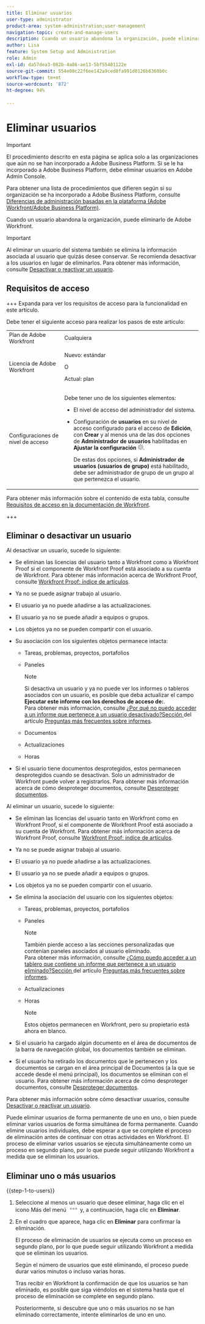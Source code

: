 ```yaml
---
title: Eliminar usuarios
user-type: administrator
product-area: system-administration;user-management
navigation-topic: create-and-manage-users
description: Cuando un usuario abandona la organización, puede eliminarlo de Workfront, aunque se recomienda desactivar a los usuarios en lugar de eliminarlos.
author: Lisa
feature: System Setup and Administration
role: Admin
exl-id: da57dea3-082b-4a86-ae13-5bf55401122e
source-git-commit: 554e08c22f6ee142a9ced8fa991d0126b6360b0c
workflow-type: tm+mt
source-wordcount: '872'
ht-degree: 94%

---
```


# Eliminar usuarios

>[!IMPORTANT]
>
>El procedimiento descrito en esta página se aplica solo a las organizaciones que aún no se han incorporado a Adobe Business Platform. Si se le ha incorporado a Adobe Business Platform, debe eliminar usuarios en Adobe Admin Console.
>
>Para obtener una lista de procedimientos que difieren según si su organización se ha incorporado a Adobe Business Platform, consulte [Diferencias de administración basadas en la plataforma (Adobe Workfront/Adobe Business Platform)](../../../administration-and-setup/get-started-wf-administration/actions-in-admin-console.md).

Cuando un usuario abandona la organización, puede eliminarlo de Adobe Workfront.

>[!IMPORTANT]
>
>Al eliminar un usuario del sistema también se elimina la información asociada al usuario que quizás desee conservar. Se recomienda desactivar a los usuarios en lugar de eliminarlos. Para obtener más información, consulte [Desactivar o reactivar un usuario](../../../administration-and-setup/add-users/create-and-manage-users/deactivate-a-user.md).
<!--
>* The procedure described on this page applies only to organizations that have not yet been onboarded to the Admin Console. If your organization has been onboarded to the Adobe Admin Console, you must perform this action through the Adobe Admin Console.
>
>Deleting a user from the [!DNL Adobe Admin Console] deactivates the user in [!DNL Workfront], but does not delete them from [!DNL Workfront].
>
>  For instructions on deleting a user in the Adobe Admin Console, see the section "Permanently delete users" in the article [Manage users individually](https://helpx.adobe.com/es/enterprise/using/manage-users-individually.html) or contact your Adobe Admin Console Administrator.
>
>  For a list of procedures that differ based on whether your organization has been onboarded to the Adobe Admin Console, see [Platform-based administration differences (Adobe Workfront/Adobe Business Platform)](../../../administration-and-setup/get-started-wf-administration/actions-in-admin-console.md).
>
-->

## Requisitos de acceso

+++ Expanda para ver los requisitos de acceso para la funcionalidad en este artículo.

Debe tener el siguiente acceso para realizar los pasos de este artículo:

<table style="table-layout:auto"> 
 <col> 
 <col> 
 <tbody> 
  <tr> 
   <td role="rowheader">Plan de Adobe Workfront</td> 
   <td>Cualquiera</td> 
  </tr> 
  <tr> 
   <td role="rowheader">Licencia de Adobe Workfront</td> 
   <td><p>Nuevo: estándar</p><p>O</p><p>Actual: plan</p></td> 
  </tr> 
  <tr> 
   <td role="rowheader">Configuraciones de nivel de acceso</td> 
   <td> <p>Debe tener uno de los siguientes elementos:</p> 
    <ul> 
     <li> <p>El nivel de acceso del administrador del sistema. </li> 
     <li> <p>Configuración de <b>usuarios</b> en su nivel de acceso configurado para el acceso de <b>Edición</b>, con <b>Crear</b> y al menos una de las dos opciones de <b>Administrador de usuarios</b> habilitadas en <b>Ajustar la configuración</b> <img src="assets/gear-icon-in-access-levels.png">. </p> <p>De estas dos opciones, si <b>Administrador de usuarios (usuarios de grupo)</b> está habilitado, debe ser administrador de grupo de un grupo al que pertenezca el usuario.</p> </li> 
    </ul> </td> 
  </tr> 
 </tbody> 
</table>

Para obtener más información sobre el contenido de esta tabla, consulte [Requisitos de acceso en la documentación de Workfront](/help/quicksilver/administration-and-setup/add-users/access-levels-and-object-permissions/access-level-requirements-in-documentation.md).

+++

## Eliminar o desactivar un usuario

Al desactivar un usuario, sucede lo siguiente:

* Se eliminan las licencias del usuario tanto a Workfront como a Workfront Proof si el componente de Workfront Proof está asociado a su cuenta de Workfront. Para obtener más información acerca de Workfront Proof, consulte [Workfront Proof: índice de artículos](../../../workfront-proof/workfront-proof.md).
* Ya no se puede asignar trabajo al usuario.
* El usuario ya no puede añadirse a las actualizaciones.
* El usuario ya no se puede añadir a equipos o grupos.
* Los objetos ya no se pueden compartir con el usuario.
* Su asociación con los siguientes objetos permanece intacta:

   * Tareas, problemas, proyectos, portafolios
   * Paneles

     >[!NOTE]
     >
     >Si desactiva un usuario y ya no puede ver los informes o tableros asociados con un usuario, es posible que deba actualizar el campo **Ejecutar este informe con los derechos de acceso de:**.\
     >Para obtener más información, consulte [¿Por qué no puedo acceder a un informe que pertenece a un usuario desactivado?Sección ](../../../reports-and-dashboards/reports/tips-tricks-and-troubleshooting/reports-faq.md#why) del artículo [Preguntas más frecuentes sobre informes](../../../reports-and-dashboards/reports/tips-tricks-and-troubleshooting/reports-faq.md).

   * Documentos
   * Actualizaciones
   * Horas

* Si el usuario tiene documentos desprotegidos, estos permanecen desprotegidos cuando se desactivan. Solo un administrador de Workfront puede volver a registrarlos. Para obtener más información acerca de cómo desproteger documentos, consulte [Desproteger documentos](../../../documents/managing-documents/check-out-documents.md).

Al eliminar un usuario, sucede lo siguiente:

* Se eliminan las licencias del usuario tanto en Workfront como en Workfront Proof, si el componente de Workfront Proof está asociado a su cuenta de Workfront. Para obtener más información acerca de Workfront Proof, consulte [Workfront Proof: índice de artículos](../../../workfront-proof/workfront-proof.md).
* Ya no se puede asignar trabajo al usuario.
* El usuario ya no puede añadirse a las actualizaciones.
* El usuario ya no se puede añadir a equipos o grupos.
* Los objetos ya no se pueden compartir con el usuario.
* Se elimina la asociación del usuario con los siguientes objetos:

   * Tareas, problemas, proyectos, portafolios
   * Paneles

     >[!NOTE]
     >
     >También pierde acceso a las secciones personalizadas que contenían paneles asociados al usuario eliminado.\
     >Para obtener más información, consulte [¿Cómo puedo acceder a un tablero que contiene un informe que pertenece a un usuario eliminado?Sección ](../../../reports-and-dashboards/reports/tips-tricks-and-troubleshooting/reports-faq.md#how) del artículo [Preguntas más frecuentes sobre informes](../../../reports-and-dashboards/reports/tips-tricks-and-troubleshooting/reports-faq.md).

   * Actualizaciones
   * Horas

     >[!NOTE]
     >
     >Estos objetos permanecen en Workfront, pero su propietario está ahora en blanco.

* Si el usuario ha cargado algún documento en el área de documentos de la barra de navegación global, los documentos también se eliminan.
* Si el usuario ha retirado los documentos que le pertenecen y los documentos se cargan en el área principal de Documentos (a la que se accede desde el menú principal), los documentos se eliminan con el usuario. Para obtener más información acerca de cómo desproteger documentos, consulte [Desproteger documentos](../../../documents/managing-documents/check-out-documents.md).

Para obtener más información sobre cómo desactivar usuarios, consulte [Desactivar o reactivar un usuario](../../../administration-and-setup/add-users/create-and-manage-users/deactivate-a-user.md).

Puede eliminar usuarios de forma permanente de uno en uno, o bien puede eliminar varios usuarios de forma simultánea de forma permanente. Cuando elimine usuarios individuales, debe esperar a que se complete el proceso de eliminación antes de continuar con otras actividades en Workfront. El proceso de eliminar varios usuarios se ejecuta simultáneamente como un proceso en segundo plano, por lo que puede seguir utilizando Workfront a medida que se eliminan los usuarios.

## Eliminar uno o más usuarios

{{step-1-to-users}}

1. Seleccione al menos un usuario que desee eliminar, haga clic en el icono Más del menú ![Más](assets/more-icon.png) y, a continuación, haga clic en **Eliminar**.
1. En el cuadro que aparece, haga clic en **Eliminar** para confirmar la eliminación.

   El proceso de eliminación de usuarios se ejecuta como un proceso en segundo plano, por lo que puede seguir utilizando Workfront a medida que se eliminan los usuarios.

   Según el número de usuarios que esté eliminando, el proceso puede durar varios minutos o incluso varias horas.

   Tras recibir en Workfront la confirmación de que los usuarios se han eliminado, es posible que siga viéndolos en el sistema hasta que el proceso de eliminación se complete en segundo plano.

   Posteriormente, si descubre que uno o más usuarios no se han eliminado correctamente, intente eliminarlos de uno en uno.
